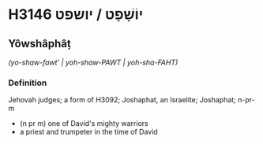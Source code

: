 # H3146 יוֹשָׁפָט / יושפט

## Yôwshâphâṭ

_(yo-shaw-fawt' | yoh-shaw-PAWT | yoh-sha-FAHT)_

### Definition

Jehovah judges; a form of H3092; Joshaphat, an Israelite; Joshaphat; n-pr-m

- (n pr m) one of David's mighty warriors
- a priest and trumpeter in the time of David
